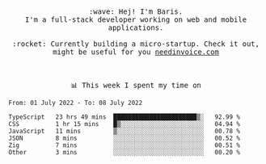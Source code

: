 <p align="center">
  <br><br>
  <samp>
    :wave: Hej! I'm Baris.
    <br>I'm a full-stack developer working on web and mobile applications.
       <br><br>:rocket: Currently building a micro-startup. Check it out, might be useful for you <a href="https://needinvoice.com/" target="_blank">needinvoice.com</a>

  </samp>
 <br><br><br>
</p>
<p align=center><samp>📊  This week I spent my time on</samp></p>


<!--START_SECTION:waka-->

```text
From: 01 July 2022 - To: 08 July 2022

TypeScript   23 hrs 49 mins  ███████████████████████▒░   92.99 %
CSS          1 hr 15 mins    █▒░░░░░░░░░░░░░░░░░░░░░░░   04.94 %
JavaScript   11 mins         ▒░░░░░░░░░░░░░░░░░░░░░░░░   00.78 %
JSON         8 mins          ░░░░░░░░░░░░░░░░░░░░░░░░░   00.52 %
Zig          7 mins          ░░░░░░░░░░░░░░░░░░░░░░░░░   00.51 %
Other        3 mins          ░░░░░░░░░░░░░░░░░░░░░░░░░   00.20 %
```

<!--END_SECTION:waka-->


